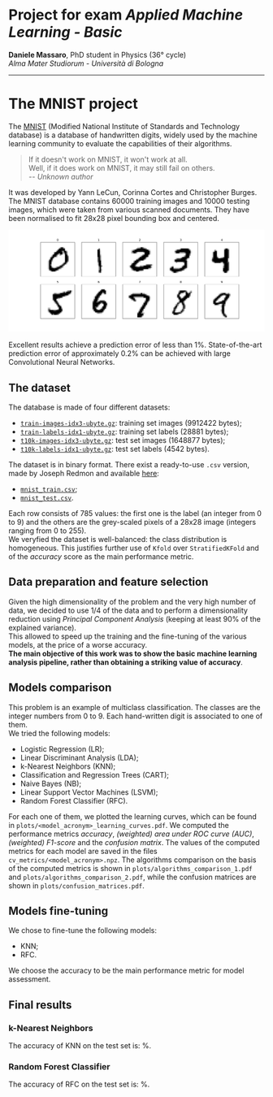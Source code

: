 # Project for exam *Applied Machine Learning - Basic*

**Daniele Massaro**, PhD student in Physics (36° cycle)  
*Alma Mater Studiorum - Università di Bologna*

---

# The MNIST project
The [MNIST](http://yann.lecun.com/exdb/mnist/) (Modified National Institute of Standards and Technology database) is a database of handwritten digits, widely used by the machine learning community to evaluate the capabilities of their algorithms.

> If it doesn't work on MNIST, it won't work at all.  
> Well, if it does work on MNIST, it may still fail on others.  
>   -- *Unknown author*

It was developed by Yann LeCun, Corinna Cortes and Christopher Burges.  
The MNIST database contains 60000 training images and 10000 testing images, which were taken from various scanned documents.
They have been normalised to fit 28x28 pixel bounding box and centered.

![Some MNIST digits from 0 to 9](plots/digits.jpg)

Excellent results achieve a prediction error of less than 1%.
State-of-the-art prediction error of approximately 0.2% can be achieved with large Convolutional Neural Networks.

## The dataset
The database is made of four different datasets:
* [`train-images-idx3-ubyte.gz`](http://yann.lecun.com/exdb/mnist/train-images-idx3-ubyte.gz):  training set images (9912422 bytes);
* [`train-labels-idx1-ubyte.gz`](http://yann.lecun.com/exdb/mnist/train-images-idx3-ubyte.gz):  training set labels (28881 bytes);
* [`t10k-images-idx3-ubyte.gz`](http://yann.lecun.com/exdb/mnist/t10k-images-idx3-ubyte.gz):  test set images (1648877 bytes);
* [`t10k-labels-idx1-ubyte.gz`](http://yann.lecun.com/exdb/mnist/t10k-labels-idx1-ubyte.gz):  test set labels (4542 bytes).

The dataset is in binary format.
There exist a ready-to-use `.csv` version, made by Joseph Redmon and available [here](https://pjreddie.com/projects/mnist-in-csv/):
* [`mnist_train.csv`](https://pjreddie.com/media/files/mnist_train.csv);
* [`mnist_test.csv`](https://pjreddie.com/media/files/mnist_test.csv).

Each row consists of 785 values: the first one is the label (an integer from 0 to 9) and the others are the grey-scaled pixels of a 28x28 image (integers ranging from 0 to 255).  
We veryfied the dataset is well-balanced: the class distribution is homogeneous.
This justifies further use of `Kfold` over `StratifiedKFold` and of the *accuracy* score as the main performance metric. 

## Data preparation and feature selection
Given the high dimensionality of the problem and the very high number of data, we decided to use 1/4 of the data and to perform a dimensionality reduction using *Principal Component Analysis* (keeping at least 90% of the explained variance).  
This allowed to speed up the training and the fine-tuning of the various models, at the price of a worse accuracy.  
**The main objective of this work was to show the basic machine learning analysis pipeline, rather than obtaining a striking value of accuracy**.

## Models comparison
This problem is an example of multiclass classification.
The classes are the integer numbers from 0 to 9.
Each hand-written digit is associated to one of them.  
We tried the following models:
* Logistic Regression (LR);
* Linear Discriminant Analysis (LDA);
* k-Nearest Neighbors (KNN);
* Classification and Regression Trees (CART);
* Naive Bayes (NB);
* Linear Support Vector Machines (LSVM);
* Random Forest Classifier (RFC).

For each one of them, we plotted the learning curves, which can be found in `plots/<model_acronym>_learning_curves.pdf`.
We computed the performance metrics *accuracy*, *(weighted) area under ROC curve (AUC)*, *(weighted) F1-score* and the *confusion matrix*.
The values of the computed metrics for each model are saved in the files `cv_metrics/<model_acronym>.npz`.
The algorithms comparison on the basis of the computed metrics is shown in `plots/algorithms_comparison_1.pdf` and `plots/algorithms_comparison_2.pdf`, while the confusion matrices are shown in `plots/confusion_matrices.pdf`.

## Models fine-tuning
We chose to fine-tune the following models:
* KNN;
* RFC.

We choose the accuracy to be the main performance metric for model assessment.

## Final results
### k-Nearest Neighbors
The accuracy of KNN on the test set is: %.

### Random Forest Classifier
The accuracy of RFC on the test set is: %.
